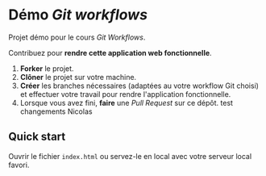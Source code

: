 # Démo *Git workflows*

Projet démo pour le cours *Git Workflows*.

Contribuez pour **rendre cette application web fonctionnelle**.

1. **Forker** le projet.
2. **Clôner** le projet sur votre machine.
3. **Créer** les branches nécessaires (adaptées au votre workflow Git choisi) et effectuer votre travail pour rendre l'application fonctionnelle.
4. Lorsque vous avez fini, **faire** une *Pull Request* sur ce dépôt.
test changements Nicolas 
## Quick start

Ouvrir le fichier `index.html` ou servez-le en local avec votre serveur local favori.
